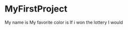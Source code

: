 # MyFirstProject
My name is <Terence Lee>
  My favorite color is <blue>
  If i won the lottery I would <give back to the people that helped me along the way>
  
  
